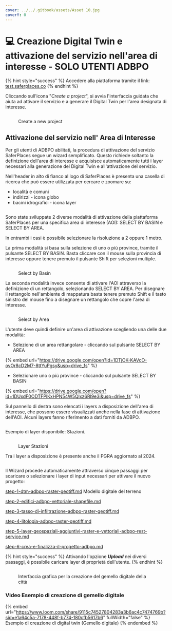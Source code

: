 ```yaml
---
cover: ../../.gitbook/assets/Asset 10.jpg
coverY: 0
---
```


# 💻 Creazione Digital Twin e attivazione del servizio nell'area di interesse - SOLO UTENTI ADBPO

{% hint style="success" %}
Accedere alla piattaforma tramite il link: [test.saferplaces.co](http://test.saferplaces.co/)
{% endhint %}

Cliccando sull'icona "_Create a project_", si avvia l'interfaccia guidata che aiuta ad attivare il servizio e a generare il Digital Twin per l'area designata di interesse.

<figure><img src="../../.gitbook/assets/image (56).png" alt=""><figcaption><p>Create a new project</p></figcaption></figure>

## Attivazione del servizio nell' Area di Interesse

Per gli utenti di ADBPO abilitati, la procedura di attivazione del servizio SaferPlaces segue un wizard semplificato. Questo richiede soltanto la definizione dell'area di interesse e acquisisce automaticamente tutti i layer necessari alla generazione del Digital Twin e all'attivazione del servizio.

Nell'header in alto di fianco al logo di SaferPlaces è presenta una casella di ricerca che può essere utilizzata per cercare e zoomare su:

* località e comuni
* indirizzi  - icona globo
* bacini idrografici - icona layer

<figure><img src="../../.gitbook/assets/image (3) (1).png" alt=""><figcaption></figcaption></figure>



Sono state sviluppate 2 diverse modalità di attivazione della piattaforma SaferPlaces per una specifica area di interesse (AOI): SELECT BY BASIN e SELECT BY AREA.&#x20;

In entrambi i casi è possibile selezionare la risoluzione a 2 oppure 1 metro.

La prima modalità si basa sulla selezione di uno o più province, tramite il pulsante SELECT BY BASIN. Basta cliccare con il mouse sulla provincia di interesse oppure tenere premuto il pulsante Shift per selezioni multiple.

<figure><img src="../../.gitbook/assets/image (59).png" alt=""><figcaption><p>Select by Basin</p></figcaption></figure>

La seconda modalità invece consente di attivare l'AOI attraverso la definizione di un rettangolo, selezionando SELECT BY AREA. Per disegnare il rettangolo nell'ambiente di mappatura basta tenere premuto Shift e il tasto sinistro del mouse fino a disegnare un rettangolo che copre l'area di interesse.

<figure><img src="../../.gitbook/assets/image (61).png" alt=""><figcaption><p>Select by Area</p></figcaption></figure>

L'utente deve quindi definire un'area di attivazione scegliendo una delle due modalità:

* Selezione di un area rettangolare - cliccando sul pulsante SELECT BY AREA

{% embed url="https://drive.google.com/open?id=1DTjOK-KAVcO-ovOr8cD2M7-8ttYuPgsy&usp=drive_fs" %}

* Selezionare uno o più province - cliccando sul pulsante SELECT BY BASIN

{% embed url="https://drive.google.com/open?id=1DUxdF0ODTFPlKxHPN54W5Qlxz6Rl9e3i&usp=drive_fs" %}

Sul pannello di destra sono elencati i layers a disposizione dell'area di interesse, che possono essere visualizzati anche nella fase di attivazione dell'AOI. Alcuni layers fanno riferimento a dati forniti da ADBPO.&#x20;

<figure><img src="../../.gitbook/assets/image.png" alt=""><figcaption></figcaption></figure>

Esempio di layer disponibile: Stazioni.

<figure><img src="../../.gitbook/assets/Screenshot 2025-09-09 120221.png" alt=""><figcaption><p>Layer Stazioni</p></figcaption></figure>

Tra i layer a disposizione è presente anche il PGRA aggiornato al 2024.

<figure><img src="../../.gitbook/assets/image (1).png" alt=""><figcaption></figcaption></figure>



Il Wizard procede automaticamente attraverso cinque passaggi per scaricare o selezionare i layer di input necessari per attivare il nuovo progetto:

[step-1-dtm-adbpo-raster-geotiff.md](step-1-dtm-adbpo-raster-geotiff.md "mention") Modello digitale del terreno&#x20;

[step-2-edifici-adbpo-vettoriale-shapefile.md](step-2-edifici-adbpo-vettoriale-shapefile.md "mention")&#x20;

[step-3-tasso-di-infiltrazione-adbpo-raster-geotiff.md](step-3-tasso-di-infiltrazione-adbpo-raster-geotiff.md "mention")

[step-4-litologia-adbpo-raster-geotiff.md](step-4-litologia-adbpo-raster-geotiff.md "mention")

[step-5-layer-geospaziali-aggiuntivi-raster-e-vettoriali-adbpo-rest-service.md](step-5-layer-geospaziali-aggiuntivi-raster-e-vettoriali-adbpo-rest-service.md "mention")

[step-6-crea-e-finalizza-il-progetto-adbpo.md](step-6-crea-e-finalizza-il-progetto-adbpo.md "mention")

{% hint style="success" %}
Attivando l'opzione _**Upload**_ nei diversi passaggi, è possibile caricare layer di proprietà dell'utente.
{% endhint %}

&#x20;

<figure><img src="../../.gitbook/assets/Screenshot 2024-10-09 at 23.42.50.png" alt=""><figcaption><p>Interfaccia grafica per la creazione del gemello digitale della città</p></figcaption></figure>

### Video Esempio di creazione di gemello digitale&#x20;

{% embed url="https://www.loom.com/share/9115c74527804283a3b6ac4c7474769b?sid=e1a64c5a-7178-448f-b774-180cfb5617b6" fullWidth="false" %}
Esempio di creazione di digital twin (Gemello digitale)
{% endembed %}
